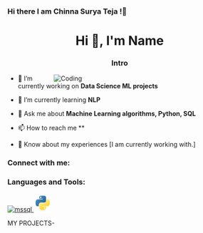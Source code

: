 ### Hi there I am Chinna Surya Teja !👋

<!--
**chinnasuryateja/chinnasuryateja** is a ✨ _special_ ✨ repository because its `README.md` (this file) appears on your GitHub profile.

Here are some ideas to get you started:

- 🔭 I’m currently working on ...
- 🌱 I’m currently learning ...
- 👯 I’m looking to collaborate on ...
- 🤔 I’m looking for help with ...
- 💬 Ask me about ...
- 📫 How to reach me: cstkolusu@gmail.com
- 😄 Pronouns: ...
- ⚡ Fun fact: I am good at reading minds
-->

<h1 align="center">Hi 👋, I'm Name</h1>
<h3 align="center">Intro</h3>
<img align="right" alt="Coding" width="400" src="https://www.mygo.ge/uploads/blog/1584023795.jpg">



- 🔭 I’m currently working on **Data Science ML projects**

- 🌱 I’m currently learning **NLP**

- 💬 Ask me about **Machine Learning algorithms, Python, SQL**

- 📫 How to reach me **

- 📄 Know about my experiences [I am currently working with.]

<h3 align="left">Connect with me:</h3>
<p align="left">

<h3 align="left">Languages and Tools:</h3>
<p align="left"> <a href="https://www.microsoft.com/en-us/sql-server" target="_blank" rel="noreferrer"> <img src="https://www.svgrepo.com/show/303229/microsoft-sql-server-logo.svg" alt="mssql" width="40" height="40"/> </a> <a href="https://www.python.org" target="_blank" rel="noreferrer"> <img src="https://raw.githubusercontent.com/devicons/devicon/master/icons/python/python-original.svg" alt="python" width="40" height="40"/> </a> </p>

MY PROJECTS-

